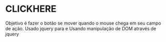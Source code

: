 # CLICKHERE
Objetivo é fazer o botão se mover quando o mouse chega em seu campo de ação.
Usado jquery para <body> e <css>
Usando manipulação de DOM através de jquery
